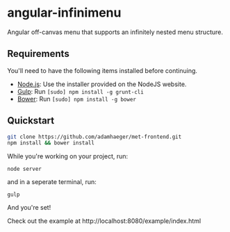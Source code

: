 angular-infinimenu
==================

Angular off-canvas menu that supports an infinitely nested menu structure.

## Requirements

You'll need to have the following items installed before continuing.

  * [Node.js](http://nodejs.org): Use the installer provided on the NodeJS website.
  * [Gulp](http://gruntjs.com/): Run `[sudo] npm install -g grunt-cli`
  * [Bower](http://bower.io): Run `[sudo] npm install -g bower`

## Quickstart

```bash
git clone https://github.com/adamhaeger/met-frontend.git
npm install && bower install
```

While you're working on your project, run:

`node server`

and in a seperate terminal, run:

`gulp`

And you're set!


Check out the example at http://localhost:8080/example/index.html
